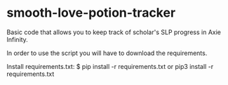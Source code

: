 # smooth-love-potion-tracker
Basic code that allows you to keep track of scholar's SLP progress in Axie Infinity.


In order to use the script you will have to download the requirements.

Install requirements.txt:
$ pip install -r requirements.txt or pip3 install -r requirements.txt
